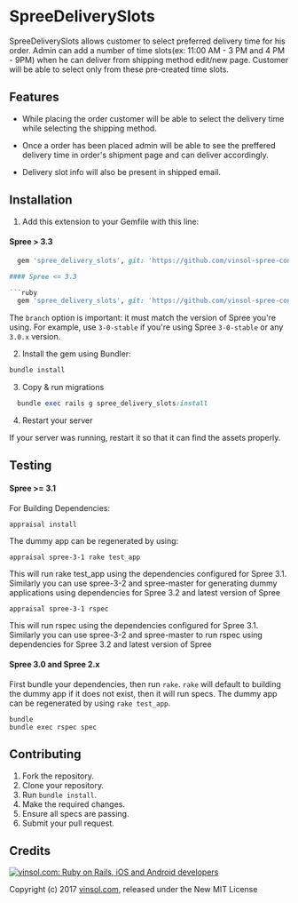 SpreeDeliverySlots
==================

SpreeDeliverySlots allows customer to select preferred delivery time for his order. Admin can add a number of time slots(ex: 11:00 AM - 3 PM and 4 PM - 9PM) when he can deliver from shipping method edit/new page. Customer will be able to select only from these pre-created time slots.

Features
--------

* While placing the order customer will be able to select the delivery time while selecting the shipping method.

* Once a order has been placed admin will be able to see the preffered delivery time in order's shipment page and can deliver accordingly.

* Delivery slot info will also be present in shipped email.

Installation
------------

1. Add this extension to your Gemfile with this line:

  #### Spree > 3.3

  ```ruby
    gem 'spree_delivery_slots', git: 'https://github.com/vinsol-spree-contrib/spree-delivery-slots', branch: 'master'  ```

  #### Spree <= 3.3

  ```ruby
    gem 'spree_delivery_slots', git: 'https://github.com/vinsol-spree-contrib/spree-delivery-slots', branch: 'X-X-stable'
  ```

  The `branch` option is important: it must match the version of Spree you're using.
  For example, use `3-0-stable` if you're using Spree `3-0-stable` or any `3.0.x` version.


2. Install the gem using Bundler:
  ```ruby
  bundle install
  ```

3. Copy & run migrations
  ```ruby
    bundle exec rails g spree_delivery_slots:install
  ```

4. Restart your server

  If your server was running, restart it so that it can find the assets properly.


Testing
-------

  #### Spree >= 3.1

  For Building Dependencies:
  ```shell
  appraisal install
  ```

  The dummy app can be regenerated by using:
  ```shell
  appraisal spree-3-1 rake test_app

  ```
  This will run rake test_app using the dependencies configured for Spree 3.1. Similarly you can use spree-3-2 and spree-master for generating dummy applications using dependencies for Spree 3.2 and latest version of Spree


  ```shell
  appraisal spree-3-1 rspec
  ```
  This will run rspec using the dependencies configured for Spree 3.1. Similarly you can use spree-3-2 and spree-master to run rspec using dependencies for Spree 3.2 and latest version of Spree


  #### Spree 3.0 and Spree 2.x

  First bundle your dependencies, then run `rake`. `rake` will default to building the dummy app if it does not exist, then it will run specs. The dummy app can be regenerated by using `rake test_app`.

  ```shell
  bundle
  bundle exec rspec spec
  ```

Contributing
------------

  1. Fork the repository.
  2. Clone your repository.
  3. Run `bundle install`.
  5. Make the required changes.
  6. Ensure all specs are passing.
  7. Submit your pull request.

Credits
-------

[![vinsol.com: Ruby on Rails, iOS and Android developers](http://vinsol.com/vin_logo.png "Ruby on Rails, iOS and Android developers")](http://vinsol.com)

Copyright (c) 2017 [vinsol.com](http://vinsol.com "Ruby on Rails, iOS and Android developers"), released under the New MIT License

